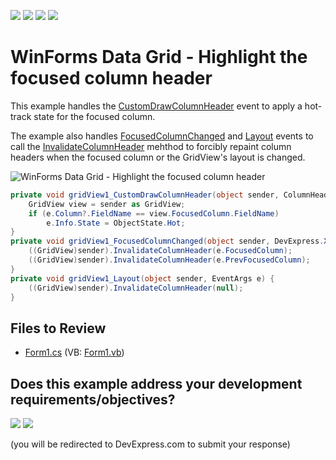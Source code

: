 <!-- default badges list -->
![](https://img.shields.io/endpoint?url=https://codecentral.devexpress.com/api/v1/VersionRange/128629332/24.2.1%2B)
[![](https://img.shields.io/badge/Open_in_DevExpress_Support_Center-FF7200?style=flat-square&logo=DevExpress&logoColor=white)](https://supportcenter.devexpress.com/ticket/details/E342)
[![](https://img.shields.io/badge/📖_How_to_use_DevExpress_Examples-e9f6fc?style=flat-square)](https://docs.devexpress.com/GeneralInformation/403183)
[![](https://img.shields.io/badge/💬_Leave_Feedback-feecdd?style=flat-square)](#does-this-example-address-your-development-requirementsobjectives)
<!-- default badges end -->

# WinForms Data Grid - Highlight the focused column header

This example handles the [CustomDrawColumnHeader](https://docs.devexpress.com/WindowsForms/DevExpress.XtraGrid.Views.Grid.GridView.CustomDrawColumnHeader) event to apply a hot-track state for the focused column.

The example also handles [FocusedColumnChanged](https://docs.devexpress.com/WindowsForms/DevExpress.XtraGrid.Views.Base.ColumnView.FocusedColumnChanged) and [Layout](https://docs.devexpress.com/WindowsForms/DevExpress.XtraGrid.Views.Base.BaseView.Layout) events to call the [InvalidateColumnHeader](https://docs.devexpress.com/WindowsForms/DevExpress.XtraGrid.Views.Grid.GridView.InvalidateColumnHeader(DevExpress.XtraGrid.Columns.GridColumn)) mehthod to forcibly repaint column headers when the focused column or the GridView's layout is changed.

![WinForms Data Grid - Highlight the focused column header](https://raw.githubusercontent.com/DevExpress-Examples/how-to-hot-track-a-focused-column-e342/13.1.4%2B/media/winforms-grid-highlight-focused-column-header.png)

```csharp
private void gridView1_CustomDrawColumnHeader(object sender, ColumnHeaderCustomDrawEventArgs e) {
    GridView view = sender as GridView;
    if (e.Column?.FieldName == view.FocusedColumn.FieldName)
        e.Info.State = ObjectState.Hot;
}
private void gridView1_FocusedColumnChanged(object sender, DevExpress.XtraGrid.Views.Base.FocusedColumnChangedEventArgs e) {
    ((GridView)sender).InvalidateColumnHeader(e.FocusedColumn);
    ((GridView)sender).InvalidateColumnHeader(e.PrevFocusedColumn);
}
private void gridView1_Layout(object sender, EventArgs e) {
    ((GridView)sender).InvalidateColumnHeader(null);
}
```


## Files to Review

* [Form1.cs](./CS/WindowsApplication1/Form1.cs) (VB: [Form1.vb](./VB/WindowsApplication1/Form1.vb))
<!-- feedback -->
## Does this example address your development requirements/objectives?

[<img src="https://www.devexpress.com/support/examples/i/yes-button.svg"/>](https://www.devexpress.com/support/examples/survey.xml?utm_source=github&utm_campaign=winforms-grid-hot-track-focused-column-header&~~~was_helpful=yes) [<img src="https://www.devexpress.com/support/examples/i/no-button.svg"/>](https://www.devexpress.com/support/examples/survey.xml?utm_source=github&utm_campaign=winforms-grid-hot-track-focused-column-header&~~~was_helpful=no)

(you will be redirected to DevExpress.com to submit your response)
<!-- feedback end -->
